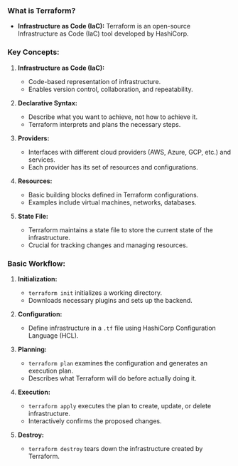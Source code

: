 ### What is Terraform?

- **Infrastructure as Code (IaC):** Terraform is an open-source Infrastructure as Code (IaC) tool developed by HashiCorp.

### Key Concepts:

1. **Infrastructure as Code (IaC):**
   - Code-based representation of infrastructure.
   - Enables version control, collaboration, and repeatability.

2. **Declarative Syntax:**
   - Describe what you want to achieve, not how to achieve it.
   - Terraform interprets and plans the necessary steps.

3. **Providers:**
   - Interfaces with different cloud providers (AWS, Azure, GCP, etc.) and services.
   - Each provider has its set of resources and configurations.

4. **Resources:**
   - Basic building blocks defined in Terraform configurations.
   - Examples include virtual machines, networks, databases.

5. **State File:**
   - Terraform maintains a state file to store the current state of the infrastructure.
   - Crucial for tracking changes and managing resources.

### Basic Workflow:

1. **Initialization:**
   - `terraform init` initializes a working directory.
   - Downloads necessary plugins and sets up the backend.

2. **Configuration:**
   - Define infrastructure in a `.tf` file using HashiCorp Configuration Language (HCL).

3. **Planning:**
   - `terraform plan` examines the configuration and generates an execution plan.
   - Describes what Terraform will do before actually doing it.

4. **Execution:**
   - `terraform apply` executes the plan to create, update, or delete infrastructure.
   - Interactively confirms the proposed changes.

5. **Destroy:**
   - `terraform destroy` tears down the infrastructure created by Terraform.
